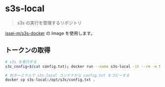 # s3s-local

> s3s の実行を管理するリポジトリ

[issei-m/s3s-docker](https://github.com/issei-m/s3s-docker) の Image を使用します。

## トークンの取得

```sh
# s3s を実行する
s3s_config=$(cat config.txt); docker run --name s3s-local -it --rm -e S3S_CONFIG="$s3s_config" isseim/s3s -M

# 別ターミナルで s3s-local コンテナから config.txt をコピーする
docker cp s3s-local:/opt/s3s/config.txt .
```
